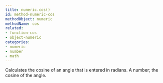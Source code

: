```yaml
---
title: numeric.cos()
id: method-numeric-cos
methodObject: numeric
methodName: cos
related:
- function-cos
- object-numeric
categories:
- numeric
- number
- math
---
```


Calculates the cosine of an angle that is entered
in radians.
A number; the cosine of the angle.
